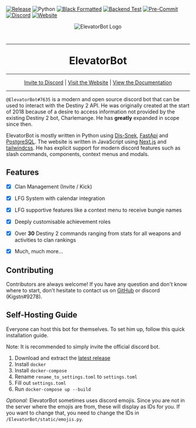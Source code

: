 [![Release](https://img.shields.io/github/v/release/TheDescend/elevatorbot?label=Version&logo=github)](https://github.com/TheDescend/elevatorbot/releases)
![Python](https://img.shields.io/badge/Python-3.10+-1081c1?logo=python)
[![Black Formatted](https://img.shields.io/github/workflow/status/TheDescend/elevatorbot/Black%20Formating/master?label=Black%20Formatting&logo=github)](https://github.com/TheDescend/elevatorbot/actions/workflows/Backend_pytest.yml)
[![Backend Test](https://img.shields.io/github/workflow/status/TheDescend/elevatorbot/Test%20Backend/master?label=Backend%20Tests&logo=github)](https://github.com/TheDescend/elevatorbot/actions/workflows/Backend_pytest.yml)
[![Pre-Commit](https://results.pre-commit.ci/badge/github/TheDescend/elevatorbot/master.svg)](https://results.pre-commit.ci/latest/github/TheDescend/elevatorbot/master)
[![Discord](https://img.shields.io/discord/669293365900214293?color=%235865F2&label=Descend%20Discord&logo=discord&logoColor=%235865F2)](https://discord.gg/descend)
[![Website](https://img.shields.io/badge/Website-elevatorbot.ch-0f80c0?logo=react)](https://elevatorbot.ch/)

<p align="center">
    <img src="https://raw.githubusercontent.com/TheDescend/elevatorbot/master/logo.png" alt="ElevatorBot Logo">
</p>


<h1 align="center">
    <hr>
    ElevatorBot
</h1>

---
<div align="center">
    <a href="https://www.urbandictionary.com/define.php?term=soon%20%28tm%29">Invite to Discord</a> | <a href="https://elevatorbot.ch/">Visit the Website</a> | <a href="https://elevatorbot.ch/docs/commands">View the Documentation</a>
</div>

---

`@ElevatorBot#7635` is a modern and open source discord bot that can be used to interact with the Destiny 2 API. He was originally created at the start of 2018 because of a desire to access information not provided by the existing Destiny 2 bot, Charlemange. He has **greatly** expanded in scope since then.

ElevatorBot is mostly written in Python using [Dis-Snek](https://github.com/Discord-Snake-Pit/Dis-Snek), [FastApi](https://github.com/tiangolo/fastapi/) and [PostgreSQL](https://github.com/postgres/postgres). The website is written in JavaScript using [Next.js](https://github.com/vercel/next.js/) and [tailwindcss](https://github.com/tailwindlabs/tailwindcss). He has explicit support for modern discord features such as slash commands, components, context menus and modals.


## Features
-[x] Clan Management (Invite / Kick)
-[x] LFG System with calendar integration
-[x] LFG supportive features like a context menu to receive bungie names
-[x] Deeply customisable achievement roles
-[x] Over **30** Destiny 2 commands ranging from stats for all weapons and activities to clan rankings
-[x] Much, much more...


## Contributing
Contributors are always welcome!
If you have any question and don't know where to start, don't hesitate to contact us on [GitHub](https://github.com/Kigstn) or discord (Kigstn#9278).


## Self-Hosting Guide
Everyone can host this bot for themselves. To set him up, follow this quick installation guide.

Note: It is recommended to simply invite the official discord bot.

1) Download and extract the [latest release](https://github.com/TheDescend/elevatorbot/releases)
2) Install `docker`
3) Install `docker-compose`
4) Rename `rename_to_settings.toml` to `settings.toml`
5) Fill out `settings.toml`
6) Run `docker-compose up --build`

*Optional:*
ElevatorBot sometimes uses discord emojis.
Since you are not in the server where the emojis are from, these will display as IDs for you.
If you want to change that, you need to change the IDs in `/ElevatorBot/static/emojis.py`.
